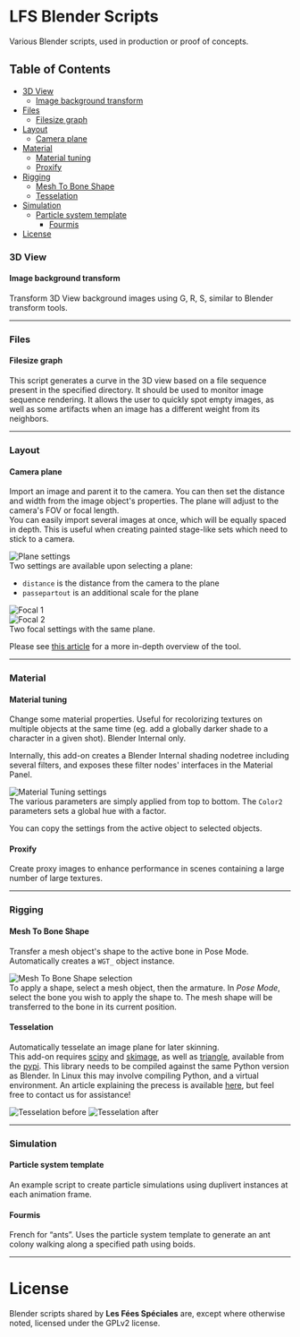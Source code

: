 # LFS Blender Scripts

Various Blender scripts, used in production or proof of concepts.

## Table of Contents

* [3D View](#3d-view)
  * [Image background transform](#image-background-transform)
* [Files](#files)
  * [Filesize graph](#filesize-graph)
* [Layout](#layout)
  * [Camera plane](#camera-plane)
* [Material](#material)
  * [Material tuning](#material-tuning)
  * [Proxify](#proxify)
* [Rigging](#rigging)
  * [Mesh To Bone Shape](#mesh-to-bone-shape)
  * [Tesselation](#tesselation)
* [Simulation](#simulation)
  * [Particle system template](#particle-system-template)
    * [Fourmis](#fourmis)
* [License](#license)

### 3D View
#### Image background transform
Transform 3D View background images using G, R, S, similar to Blender transform tools.

---
### Files
#### Filesize graph
This script generates a curve in the 3D view based on a file sequence present in the specified directory. It should be used to monitor image sequence rendering. It allows the user to quickly spot empty images, as well as some artifacts when an image has a different weight from its neighbors.

---
### Layout
#### Camera plane
Import an image and parent it to the camera. You can then set the distance and width from the image object's properties. The plane will adjust to the camera's FOV or focal length.  
You can easily import several images at once, which will be equally spaced in depth. This is useful when creating painted stage-like sets which need to stick to a camera.

![Plane settings](docs/camera_plane_props.png "Camera Custom Properties")  
Two settings are available upon selecting a plane:
* `distance` is the distance from the camera to the plane
* `passepartout` is an additional scale for the plane

![Focal 1](docs/camera_plane_focal1.png "Focal 1")  
![Focal 2](docs/camera_plane_focal2.png "Focal 2")  
Two focal settings with the same plane.

Please see [this article](http://lacuisine.tech/2017/10/21/cameraplane-a-tool-for-2d-sets/) for a more in-depth overview of the tool.

---
### Material
#### Material tuning
Change some material properties. Useful for recolorizing textures on multiple objects at the same time (eg. add a globally darker shade to a character in a given shot). Blender Internal only.

Internally, this add-on creates a Blender Internal shading nodetree including several filters, and exposes these filter nodes' interfaces in the Material Panel.

![Material Tuning settings](docs/material_tuning_settings.png "Material Tuning settings")  
The various parameters are simply applied from top to bottom. The `Color2` parameters sets a global hue with a factor.

You can copy the settings from the active object to selected objects.

#### Proxify
Create proxy images to enhance performance in scenes containing a large number of large textures.

---
### Rigging
#### Mesh To Bone Shape
Transfer a mesh object's shape to the active bone in Pose Mode. Automatically creates a `WGT_` object instance.

![Mesh To Bone Shape selection](docs/shape_to_bone.png "Mesh To Bone Shape selection")  
To apply a shape, select a mesh object, then the armature. In *Pose Mode*, select the bone you wish to apply the shape to. The mesh shape will be transferred to the bone in its current position.

#### Tesselation
Automatically tesselate an image plane for later skinning.  
This add-on requires [scipy](https://www.scipy.org/) and [skimage](http://scikit-image.org/), as well as [triangle](http://dzhelil.info/triangle/), available from the [pypi](https://pypi.python.org/pypi/triangle/). This library needs to be compiled against the same Python version as Blender. In Linux this may involve compiling Python, and a virtual environment. An article explaining the precess is available [here](http://lacuisine.tech/2017/10/20/how-to-install-python-libs-in-blender-part-2/), but feel free to contact us for assistance!

![Tesselation before](docs/tesselation_before.png "Tesselation before") ![Tesselation after](docs/tesselation_after.png "Tesselation after")  

---
### Simulation
#### Particle system template
An example script to create particle simulations using duplivert instances at each animation frame.

#### Fourmis
French for “ants”. Uses the particle system template to generate an ant colony walking along a specified path using boids.

-----

# License

Blender scripts shared by **Les Fées Spéciales** are, except where otherwise noted, licensed under the GPLv2 license.
